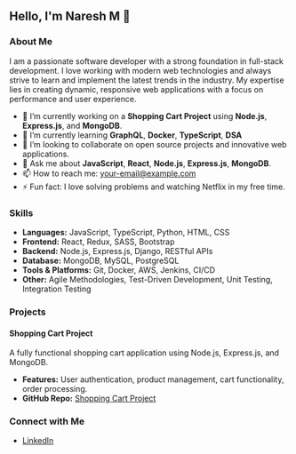 

## Hello, I'm Naresh M 👋

### About Me
I am a passionate software developer with a strong foundation in full-stack development. I love working with modern web technologies and always strive to learn and implement the latest trends in the industry. My expertise lies in creating dynamic, responsive web applications with a focus on performance and user experience.

- 🔭 I’m currently working on a **Shopping Cart Project** using **Node.js**, **Express.js**, and **MongoDB**.
- 🌱 I’m currently learning **GraphQL**, **Docker**, **TypeScript**, **DSA**
- 👯 I’m looking to collaborate on open source projects and innovative web applications.
- 💬 Ask me about **JavaScript**, **React**, **Node.js**, **Express.js**, **MongoDB**.
- 📫 How to reach me: [your-email@example.com](mailto:nareshm9888@gmail.com)
- ⚡ Fun fact: I love solving problems and watching Netflix in my free time.

### Skills
- **Languages:** JavaScript, TypeScript, Python, HTML, CSS
- **Frontend:** React, Redux, SASS, Bootstrap
- **Backend:** Node.js, Express.js, Django, RESTful APIs
- **Database:** MongoDB, MySQL, PostgreSQL
- **Tools & Platforms:** Git, Docker, AWS, Jenkins, CI/CD
- **Other:** Agile Methodologies, Test-Driven Development, Unit Testing, Integration Testing

### Projects

#### Shopping Cart Project
A fully functional shopping cart application using Node.js, Express.js, and MongoDB.
- **Features:** User authentication, product management, cart functionality, order processing.
- **GitHub Repo:** [Shopping Cart Project](https://github.com/your-username/shopping-cart-project)


### Connect with Me
- [LinkedIn](https://www.linkedin.com/in/nareshm9888/)

